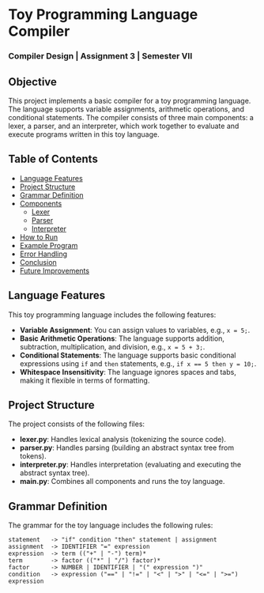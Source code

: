 # Toy Programming Language Compiler

### Compiler Design | Assignment 3 | Semester VII

## Objective
This project implements a basic compiler for a toy programming language. The language supports variable assignments, arithmetic operations, and conditional statements. The compiler consists of three main components: a lexer, a parser, and an interpreter, which work together to evaluate and execute programs written in this toy language.

## Table of Contents
- [Language Features](#language-features)
- [Project Structure](#project-structure)
- [Grammar Definition](#grammar-definition)
- [Components](#components)
  - [Lexer](#lexer-lexerpy)
  - [Parser](#parser-parserpy)
  - [Interpreter](#interpreter-interpreterpy)
- [How to Run](#how-to-run)
- [Example Program](#example-program)
- [Error Handling](#error-handling)
- [Conclusion](#conclusion)
- [Future Improvements](#future-improvements)

## Language Features
This toy programming language includes the following features:

- **Variable Assignment**: You can assign values to variables, e.g., `x = 5;`.
- **Basic Arithmetic Operations**: The language supports addition, subtraction, multiplication, and division, e.g., `x = 5 + 3;`.
- **Conditional Statements**: The language supports basic conditional expressions using `if` and `then` statements, e.g., `if x == 5 then y = 10;`.
- **Whitespace Insensitivity**: The language ignores spaces and tabs, making it flexible in terms of formatting.

## Project Structure
The project consists of the following files:
- **lexer.py**: Handles lexical analysis (tokenizing the source code).
- **parser.py**: Handles parsing (building an abstract syntax tree from tokens).
- **interpreter.py**: Handles interpretation (evaluating and executing the abstract syntax tree).
- **main.py**: Combines all components and runs the toy language.

## Grammar Definition
The grammar for the toy language includes the following rules:

```ebnf
statement   -> "if" condition "then" statement | assignment
assignment  -> IDENTIFIER "=" expression
expression  -> term (("+" | "-") term)*
term        -> factor (("*" | "/") factor)*
factor      -> NUMBER | IDENTIFIER | "(" expression ")"
condition   -> expression ("==" | "!=" | "<" | ">" | "<=" | ">=") expression
